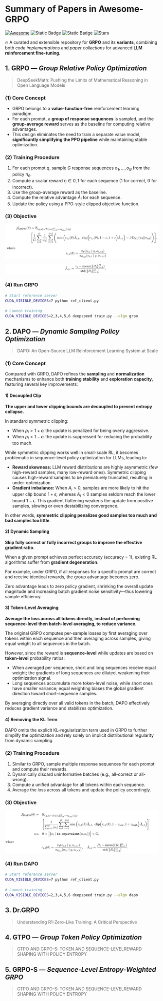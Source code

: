 
# Summary of Papers in Awesome-GRPO
[![Awesome](https://awesome.re/badge.svg)](https://awesome.re) 
![Static Badge](https://img.shields.io/badge/GRPO-green)
![Static Badge](https://img.shields.io/badge/to_be_continue-orange)
![Stars](https://img.shields.io/github/stars/WangJingyao07/Awesome-GRPO)


🔥 A curated and extensible repository for **GRPO** and its **variants**, combining both *code implementations* and *paper collections* for advanced **LLM reinforcement fine-tuning**.


## 1. GRPO — *Group Relative Policy Optimization*

> DeepSeekMath: Pushing the Limits of Mathematical Reasoning in Open Language Models

### (1) Core Concept

* GRPO belongs to a **value-function-free** reinforcement learning paradigm.
* For each prompt, a **group of response sequences** is sampled, and the **group-average reward** serves as the baseline for computing relative advantages.
* This design eliminates the need to train a separate value model, **significantly simplifying the PPO pipeline** while maintaining stable optimization.

### (2) Training Procedure

1. For each prompt $q$, sample $G$ response sequences ${o_1, \dots, o_G}$ from the policy $\pi_\theta$.
2. Compute a scalar reward $r_i \in {0, 1}$ for each sequence (1 for correct, 0 for incorrect).
3. Use the group-average reward as the baseline.
4. Compute the relative advantage $\hat{A}_i$ for each sequence.
5. Update the policy using a PPO-style clipped objective function.

### (3) Objective

![image-20251015112057918](../Image/image-20251015112057918.png)

![image-20251015112139988](../Image/image-20251015112139988.png)

### (4) Run GRPO

```bash
# Start reference server
CUDA_VISIBLE_DEVICES=7 python ref_client.py

# Launch training
CUDA_VISIBLE_DEVICES=2,3,4,5,6 deepspeed train.py --algo grpo

```



## 2. DAPO — *Dynamic Sampling Policy Optimization*

> DAPO: An Open-Source LLM Reinforcement Learning System at Scale


### (1) Core Concept

Compared with GRPO, DAPO refines the **sampling** and **normalization** mechanisms to enhance both **training stability** and **exploration capacity**, featuring several key improvements:


#### 1) **Decoupled Clip**

**The upper and lower clipping bounds are decoupled to prevent entropy collapse.**

In standard symmetric clipping:

* When $\rho_i > 1 + \epsilon$: the update is penalized for being overly aggressive.
* When $\rho_i < 1 - \epsilon$: the update is suppressed for reducing the probability too much.

While symmetric clipping works well in small-scale RL, it becomes problematic in sequence-level policy optimization for LLMs, leading to:

* **Reward skewness:** LLM reward distributions are highly asymmetric (few high-reward samples, many low-reward ones). Symmetric clipping causes high-reward samples to be prematurely truncated, resulting in under-optimization.
* **Gradient imbalance:** When $A_i > 0$, samples are more likely to hit the upper clip bound $1+\epsilon$, whereas $A_i < 0$ samples seldom reach the lower bound $1-\epsilon$. This gradient flattening weakens the update from positive samples, slowing or even destabilizing convergence.

In other words, **symmetric clipping penalizes good samples too much and bad samples too little**.



#### 2) **Dynamic Sampling**

**Skip fully correct or fully incorrect groups to improve the effective gradient ratio.**

When a given prompt achieves perfect accuracy (accuracy = 1), existing RL algorithms suffer from **gradient degeneration**.

For example, under GRPO, if all responses for a specific prompt are correct and receive identical rewards, the group advantage becomes zero.

Zero advantage leads to zero policy gradient, shrinking the overall update magnitude and increasing batch gradient noise sensitivity—thus lowering sample efficiency.



#### 3) **Token-Level Averaging**

**Average the loss across all tokens directly, instead of performing sequence-level then batch-level averaging, to reduce variance.**

The original GRPO computes per-sample losses by first averaging over tokens within each sequence and then averaging across samples, giving equal weight to all sequences in the batch.

However, since the reward is **sequence-level** while updates are based on **token-level** probability ratios:

* When averaged per sequence, short and long sequences receive equal weight; the gradients of long sequences are diluted, weakening their optimization signal.
* Long sequences accumulate more token-level noise, while short ones have smaller variance; equal weighting biases the global gradient direction toward short-sequence samples.

By averaging directly over all valid tokens in the batch, DAPO effectively reduces gradient variance and stabilizes optimization.



#### 4) **Removing the KL Term**

DAPO omits the explicit KL-regularization term used in GRPO to further simplify the optimization and rely solely on implicit distributional regularity from dynamic sampling.



### (2) Training Procedure

1. Similar to GRPO, sample multiple response sequences for each prompt and compute their rewards.
2. Dynamically discard uninformative batches (e.g., all-correct or all-wrong).
3. Compute a unified advantage for all tokens within each sequence.
4. Average the loss across all tokens and update the policy accordingly.


### (3) Objective

![image-20251015112201428](../Image/image-20251015112201428.png)


### (4) Run DAPO

```bash
# Start reference server
CUDA_VISIBLE_DEVICES=7 python ref_client.py

# Launch training
CUDA_VISIBLE_DEVICES=2,3,4,5,6 deepspeed train.py --algo dapo

```




## 3. Dr.GRPO

> Understanding R1-Zero-Like Training: A Critical Perspective





## 4. GTPO — *Group Token Policy Optimization*

> GTPO AND GRPO-S: TOKEN AND SEQUENCE-LEVELREWARD SHAPING WITH POLICY ENTROPY






## 5. GRPO-S — *Sequence-Level Entropy-Weighted GRPO*

> GTPO AND GRPO-S: TOKEN AND SEQUENCE-LEVELREWARD SHAPING WITH POLICY ENTROPY





